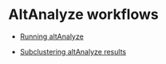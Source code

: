 

# AltAnalyze workflows

- [Running altAnalyze](/master/scRNASeq/altAnalyzeGeneralRun.md)

- [Subclustering altAnalyze results](/master/scRNASeq/altAnalyzeSubClustering.md)
